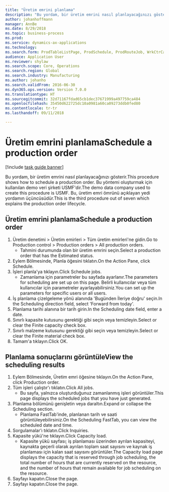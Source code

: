 ```yaml
--- 
title: "Üretim emrini planlama"
description: "Bu yordam, bir üretim emrini nasıl planlayacağınızı gösterir."
author: johanhoffmann
manager: AnnBe
ms.date: 8/29/2018
ms.topic: business-process
ms.prod: 
ms.service: dynamics-ax-applications
ms.technology: 
ms.search.form: ProdTableListPage, ProdSchedule, ProdRouteJob, WrkCtrCapResSum
audience: Application User
ms.reviewer: shylaw
ms.search.scope: Core, Operations
ms.search.region: Global
ms.search.industry: Manufacturing
ms.author: johanho
ms.search.validFrom: 2016-06-30
ms.dyn365.ops.version: Version 7.0.0
ms.translationtype: HT
ms.sourcegitcommit: 32d71167fdad65cb1dec37671999a497759ca484
ms.openlocfilehash: 35450d622725dc10a0981a60ca09273ddb0fed80
ms.contentlocale: tr-tr
ms.lasthandoff: 09/11/2018

---
```

# <a name="schedule-a-production-order"></a><span data-ttu-id="f2f67-103">Üretim emrini planlama</span><span class="sxs-lookup"><span data-stu-id="f2f67-103">Schedule a production order</span></span>

[!include [task guide banner](../../includes/task-guide-banner.md)]

<span data-ttu-id="f2f67-104">Bu yordam, bir üretim emrini nasıl planlayacağınızı gösterir.</span><span class="sxs-lookup"><span data-stu-id="f2f67-104">This procedure shows how to schedule a production order.</span></span> <span data-ttu-id="f2f67-105">Bu yöntemi oluşturmak için kullanılan demo veri şirketi USMF'dir.</span><span class="sxs-lookup"><span data-stu-id="f2f67-105">The demo data company used to create this procedure is USMF.</span></span> <span data-ttu-id="f2f67-106">Bu, üretim emri ömrünü açıklayan yedi yordamın üçüncüsüdür.</span><span class="sxs-lookup"><span data-stu-id="f2f67-106">This is the third procedure out of seven which explains the production order lifecycle.</span></span>


## <a name="schedule-a-production-order"></a><span data-ttu-id="f2f67-107">Üretim emrini planlama</span><span class="sxs-lookup"><span data-stu-id="f2f67-107">Schedule a production order</span></span>
1. <span data-ttu-id="f2f67-108">Üretim denetimi > Üretim emirleri > Tüm üretim emirleri'ne gidin.</span><span class="sxs-lookup"><span data-stu-id="f2f67-108">Go to Production control > Production orders > All production orders.</span></span>
    * <span data-ttu-id="f2f67-109">Tahmini durumunda olan bir üretim emrini seçin.</span><span class="sxs-lookup"><span data-stu-id="f2f67-109">Select a production order that has the Estimated status.</span></span>  
2. <span data-ttu-id="f2f67-110">Eylem Bölmesinde, Planla öğesini tıklatın.</span><span class="sxs-lookup"><span data-stu-id="f2f67-110">On the Action Pane, click Schedule.</span></span>
3. <span data-ttu-id="f2f67-111">İşleri planla'ya tıklayın.</span><span class="sxs-lookup"><span data-stu-id="f2f67-111">Click Schedule jobs.</span></span>
    * <span data-ttu-id="f2f67-112">Zamanlama için parametreler bu sayfada ayarlanır.</span><span class="sxs-lookup"><span data-stu-id="f2f67-112">The parameters for scheduling are set up on this page.</span></span> <span data-ttu-id="f2f67-113">Belirli kullanıcılar veya tüm kullanıcılar için parametreler ayarlayabilirsiniz.</span><span class="sxs-lookup"><span data-stu-id="f2f67-113">You can set up the parameters for specific users or all users.</span></span>  
4. <span data-ttu-id="f2f67-114">İş planlama çizelgeleme yönü alanında 'Bugünden İleriye doğru' seçin.</span><span class="sxs-lookup"><span data-stu-id="f2f67-114">In the Scheduling direction field, select 'Forward from today'.</span></span>
5. <span data-ttu-id="f2f67-115">Planlama tarihi alanına bir tarih girin.</span><span class="sxs-lookup"><span data-stu-id="f2f67-115">In the Scheduling date field, enter a date.</span></span>
6. <span data-ttu-id="f2f67-116">Sınırlı kapasite kutusunu gerektiği gibi seçin veya temizleyin.</span><span class="sxs-lookup"><span data-stu-id="f2f67-116">Select or clear the Finite capacity check box.</span></span>
7. <span data-ttu-id="f2f67-117">Sınırlı malzeme kutusunu gerektiği gibi seçin veya temizleyin.</span><span class="sxs-lookup"><span data-stu-id="f2f67-117">Select or clear the Finite material check box.</span></span>
8. <span data-ttu-id="f2f67-118">Tamam'a tıklayın.</span><span class="sxs-lookup"><span data-stu-id="f2f67-118">Click OK.</span></span>

## <a name="view-the-scheduling-results"></a><span data-ttu-id="f2f67-119">Planlama sonuçlarını görüntüle</span><span class="sxs-lookup"><span data-stu-id="f2f67-119">View the scheduling results</span></span>
1. <span data-ttu-id="f2f67-120">Eylem Bölmesinde, Üretim emri öğesine tıklayın.</span><span class="sxs-lookup"><span data-stu-id="f2f67-120">On the Action Pane, click Production order.</span></span>
2. <span data-ttu-id="f2f67-121">Tüm işleri çalıştır'ı tıklatın.</span><span class="sxs-lookup"><span data-stu-id="f2f67-121">Click All jobs.</span></span>
    * <span data-ttu-id="f2f67-122">Bu sayfa, yalnızca oluşturduğunuz zamanlanmış işleri görüntüler.</span><span class="sxs-lookup"><span data-stu-id="f2f67-122">This page displays the scheduled jobs that you have just generated.</span></span>  
3. <span data-ttu-id="f2f67-123">Planlama bölümünü genişletin veya daraltın.</span><span class="sxs-lookup"><span data-stu-id="f2f67-123">Expand or collapse the Scheduling section.</span></span>
    * <span data-ttu-id="f2f67-124">Planlama FastTab'inde, planlanan tarih ve saati görüntüleyebilirsiniz.</span><span class="sxs-lookup"><span data-stu-id="f2f67-124">On the Scheduling FastTab, you can view the scheduled date and time.</span></span>  
4. <span data-ttu-id="f2f67-125">Sorgulamalar’ı tıklatın.</span><span class="sxs-lookup"><span data-stu-id="f2f67-125">Click Inquiries.</span></span>
5. <span data-ttu-id="f2f67-126">Kapasite yükü'ne tıklayın.</span><span class="sxs-lookup"><span data-stu-id="f2f67-126">Click Capacity load.</span></span>
    * <span data-ttu-id="f2f67-127">Kapasite yükü sayfası; iş planlaması üzerinden ayrılan kapasiteyi, kaynakta geçerli olarak ayrılan toplam saat sayısını ve kaynak iş planlaması için kalan saat sayısını görüntüler.</span><span class="sxs-lookup"><span data-stu-id="f2f67-127">The Capacity load page displays the capacity that is reserved through job scheduling, the total number of hours that are currently reserved on the resource, and the number of hours that remain available for job scheduling on the resource.</span></span>  
6. <span data-ttu-id="f2f67-128">Sayfayı kapatın.</span><span class="sxs-lookup"><span data-stu-id="f2f67-128">Close the page.</span></span>
7. <span data-ttu-id="f2f67-129">Sayfayı kapatın.</span><span class="sxs-lookup"><span data-stu-id="f2f67-129">Close the page.</span></span>


